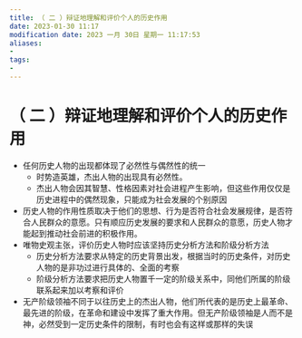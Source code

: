 ```yaml
---
title: （ 二 ）辩证地理解和评价个人的历史作用
date: 2023-01-30 11:17
modification date: 2023 一月 30日 星期一 11:17:53
aliases: 
- 
tags: 
- 
---
```


# （ 二 ）辩证地理解和评价个人的历史作用

- 任何历史人物的出现都体现了必然性与偶然性的统一
	- 时势造英雄，杰出人物的出现具有必然性。
	- 杰出人物会因其智慧、性格因素对社会进程产生影响，但这些作用仅仅是历史进程中的偶然现象，只能成为社会发展的个别原因
- 历史人物的作用性质取决于他们的思想、行为是否符合社会发展规律，是否符合人民群众的意愿。只有顺应历史发展的要求和人民群众的意愿，历史人物才能起到推动社会前进的积极作用。
- 唯物史观主张，评价历史人物时应该坚持历史分析方法和阶级分析方法
	- 历史分析方法要求从特定的历史背景出发，根据当时的历史条件，对历史人物的是非功过进行具体的、全面的考察
	- 阶级分析方法要求把历史人物置千一定的阶级关系中，同他们所属的阶级联系起来加以考察和评价
- 无产阶级领袖不同于以往历史上的杰出人物，他们所代表的是历史上最革命、最先进的阶级，在革命和建设中发挥了重大作用。但无产阶级领袖是人而不是神，必然受到一定历史条件的限制，有时也会有这样或那样的失误